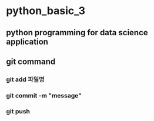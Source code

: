 # python_basic_3
## python programming for data science application

## git command
### git add 파일명
### git commit -m "message"
### git push 

